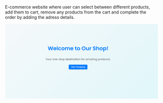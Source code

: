 E-commerce website where user can select between different products, add them to cart, remove any products from the cart and complete the order by adding the adress details.

![alt text](https://github.com/AtanasoaieD/shopping-cart/blob/main/src/finals/2.png)